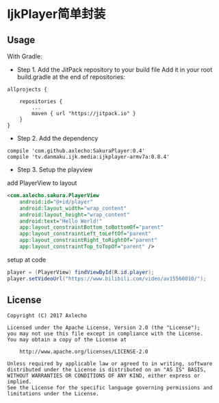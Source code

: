 IjkPlayer简单封装
===

Usage
---

With Gradle:

*   Step 1. Add the JitPack repository to your build file
Add it in your root build.gradle at the end of repositories:
```
allprojects {

    repositories {
        ...
        maven { url "https://jitpack.io" }
    }
}
```
*   Step 2. Add the dependency
```
compile 'com.github.axlecho:SakuraPlayer:0.4'
compile 'tv.danmaku.ijk.media:ijkplayer-armv7a:0.8.4'
```

*	Step 3. Setup the playview

add PlayerView to layout
```xml
<com.axlecho.sakura.PlayerView
	android:id="@+id/player"
	android:layout_width="wrap_content"
	android:layout_height="wrap_content"
	android:text="Hello World!"
	app:layout_constraintBottom_toBottomOf="parent"
	app:layout_constraintLeft_toLeftOf="parent"
	app:layout_constraintRight_toRightOf="parent"
	app:layout_constraintTop_toTopOf="parent" />
```

setup at code
```java	
player = (PlayerView) findViewById(R.id.player);
player.setVideoUrl("https://www.bilibili.com/video/av15560010/");
```

License
---
```
Copyright (C) 2017 Axlecho

Licensed under the Apache License, Version 2.0 (the "License");
you may not use this file except in compliance with the License.
You may obtain a copy of the License at

    http://www.apache.org/licenses/LICENSE-2.0

Unless required by applicable law or agreed to in writing, software
distributed under the License is distributed on an "AS IS" BASIS,
WITHOUT WARRANTIES OR CONDITIONS OF ANY KIND, either express or implied.
See the License for the specific language governing permissions and
limitations under the License.
```